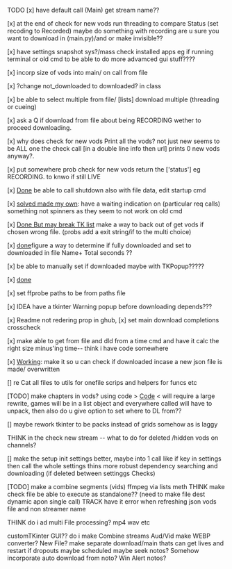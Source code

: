 TODO 
[x] have default call (Main) get stream name??

[x] at the end of check for new vods run threading to compare 
Status (set recoding to Recorded)
  maybe do something with recording are u sure you want to download in (main.py)/and or make invisible??

[x] have settings snapshot sys?/mass check installed apps eg if running terminal or old cmd to be able to do more advamced gui stuff????

[x] incorp size of vods into main/ on call from file

[x] ?change not_downloaded to downloaded? in class

[x] be able to select multiple from file/ [lists] download multiple (threading or cueing)

[x] ask a Q if download from file about being RECORDING wether to proceed downloading.

[x] why does check for new vods Print all the vods? not just new seems to be ALL one the check call [in a double line info then url]
prints 0 new vods anyway?.

[x] put somewhere prob check for new vods return the ['status'] eg RECORDING. to knwo if still LIVE

[x] [Done](startup.py#L52) be able to call shutdown also with file data, edit startup cmd

[x] [solved made my own](spinner.py): have a waiting indication on (particular req calls) something not spinners as they seem to not work on old cmd

[x] [Done But may break TK list](utility_dir\get_single_vod_.py#L46) make a way to back out of get vods if chosen wrong file. (probs add a exit string/if to the multi choice)

[x] [done](zextra_Funcs_/check_old_files_downloaded.py#L136)figure a way to determine if fully downloaded and set to downloaded in file  Name+ Total seconds ??

[x] be able to manually set if downloaded maybe with TKPopup?????

[x] [done](zextra_Funcs_\check_old_files_downloaded.py)

[x] set ffprobe paths to be from paths file

[x] IDEA have a tkinter Warning popup before downloading depends???

[x] Readme not redering prop in ghub, 
[x] set main download completions crosscheck

[x] make able to get from file and dld from a time cmd and have it calc the right size minus'ing time-- think i have code somewhere 

[x] [Working](zextra_Funcs_/check_old_files_downloaded.py#L136): make it so u can check if downloaded incase a new json file is made/ overwritten

[] re Cat all files to utils for onefile scrips and helpers for funcs etc

[TODO] make chapters in vods? using code > [Code](zextra_Funcs_/getChaptersCall.py) < will require a large rewrite, games will be
in a list object and everywhere called will have to unpack, then also do u give option to set where to DL from?? 




[]  maybe rework tkinter to be packs instead of grids somehow as is laggy


THINK in the check new stream -- what to do for deleted /hidden vods on channels? 

[] make the setup init settings better, maybe into 1 call like if key in settings then call the whole settings thins
more robust dependency searching and downloading (if deleted between settinggs Checks)

[TODO] make a combine segments (vids) ffmpeg via lists meth
THINK make check file be able to execute as standalone?? (need to make file dest dynamic apon single call) 
TRACK have it error when refreshing json vods file and non streamer name


THINK do i ad multi File processing? mp4 wav etc

customTKinter GUI??
do i make Combine streams Aud/Vid
make WEBP converter? New File?
make separate download/main thats can get lives and restart if dropouts maybe scheduled  maybe seek notos?
Somehow incorporate auto download from noto?
Win Alert notos?
